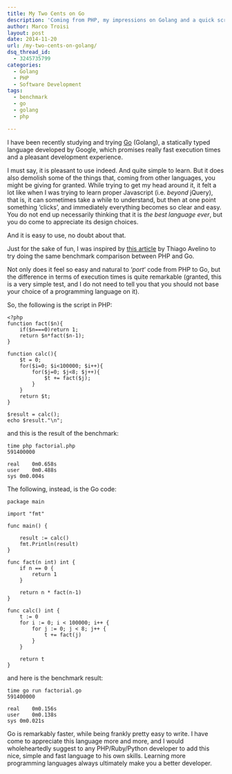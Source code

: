 ```yaml
---
title: My Two Cents on Go
description: 'Coming from PHP, my impressions on Golang and a quick script in both languages to test productivity and performance.'
author: Marco Troisi
layout: post
date: 2014-11-20
url: /my-two-cents-on-golang/
dsq_thread_id:
  - 3245735799
categories:
  - Golang
  - PHP
  - Software Development
tags:
  - benchmark
  - go
  - golang
  - php

---
```

I have been recently studying and trying [Go][1] (Golang), a statically typed language developed by Google, which promises really fast execution times and a pleasant development experience.

I must say, it is pleasant to use indeed. And quite simple to learn. But it does also demolish some of the things that, coming from other languages, you might be giving for granted. While trying to get my head around it, it felt a lot like when I was trying to learn proper Javascript (i.e. _beyond_ jQuery), that is, it can sometimes take a while to understand, but then at one point something &#8216;clicks&#8217;, and immediately everything becomes so clear and easy. You do not end up necessarily thinking that it is _the best language ever_, but you do come to appreciate its design choices. <!--more-->

And it is easy to use, no doubt about that.

Just for the sake of fun, I was inspired by [this article][2] by Thiago Avelino to try doing the same benchmark comparison between PHP and Go.

Not only does it feel so easy and natural to &#8216;_port_&#8216; code from PHP to Go, but the difference in terms of execution times is quite remarkable (granted, this is a very simple test, and I do not need to tell you that you should not base your choice of a programming language on it).

So, the following is the script in PHP:

    <?php
    function fact($n){
        if($n===0)return 1;
        return $n*fact($n-1);
    }

    function calc(){
        $t = 0;
        for($i=0; $i<100000; $i++){
            for($j=0; $j<8; $j++){
                $t += fact($j);
            }
        }
        return $t;
    }

    $result = calc();
    echo $result."\n";


and this is the result of the benchmark:

    time php factorial.php
    591400000

    real    0m0.658s
    user    0m0.488s
    sys 0m0.004s


The following, instead, is the Go code:

    package main

    import "fmt"

    func main() {

        result := calc()
        fmt.Println(result)
    }

    func fact(n int) int {
        if n == 0 {
            return 1
        }

        return n * fact(n-1)
    }

    func calc() int {
        t := 0
        for i := 0; i < 100000; i++ {
            for j := 0; j < 8; j++ {
                t += fact(j)
            }
        }

        return t
    }


and here is the benchmark result:

    time go run factorial.go
    591400000

    real    0m0.156s
    user    0m0.138s
    sys 0m0.021s


Go is remarkably faster, while being frankly pretty easy to write. I have come to appreciate this language more and more, and I would wholeheartedly suggest to any PHP/Ruby/Python developer to add this nice, simple and fast language to his own skills. Learning more programming languages always ultimately make you a better developer.

 [1]: http://www.golang.org
 [2]: http://avelino.xxx/2014/03/golang-c-and-python-the-benchmark-time
